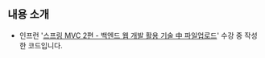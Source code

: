 ## 내용 소개
- 인프런 '[스프링 MVC 2편 - 백엔드 웹 개발 활용 기술 中 파일업로드](https://www.inflearn.com/course/%EC%8A%A4%ED%94%84%EB%A7%81-mvc-2/dashboard)' 수강 중 작성한 코드입니다.
